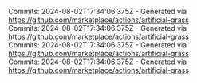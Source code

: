 Commits: 2024-08-02T17:34:06.375Z - Generated via https://github.com/marketplace/actions/artificial-grass
<br>
Commits: 2024-08-02T17:34:06.375Z - Generated via https://github.com/marketplace/actions/artificial-grass
<br>
Commits: 2024-08-02T17:34:06.375Z - Generated via https://github.com/marketplace/actions/artificial-grass
<br>
Commits: 2024-08-02T17:34:06.375Z - Generated via https://github.com/marketplace/actions/artificial-grass
<br>
